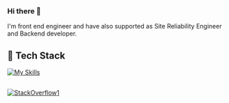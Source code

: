 ### Hi there 👋
I'm front end engineer and have also supported as Site Reliability Engineer and Backend developer. 
## 🔭 Tech Stack
 [![My Skills](https://skills.thijs.gg/icons?i=js,html,css,angular,ts,docker,kubernetes)](https://skills.thijs.gg)
 
 ##
  [![StackOverflow](https://skills.thijs.gg/icons?i=stackoverflow)](https://skills.thijs.gg)[1]
  
  [1]: https://stackoverflow.com/users/3263141/rajat (Stackoverflow profile)
<!--
**mishrarajat/mishrarajat** is a ✨ _special_ ✨ repository because its `README.md` (this file) appears on your GitHub profile.

Here are some ideas to get you started:

- 🔭 I’m currently working on ...
- 🌱 I’m currently learning ...
- 👯 I’m looking to collaborate on ...
- 🤔 I’m looking for help with ...
- 💬 Ask me about ...
- 📫 How to reach me: ...
- 😄 Pronouns: ...
- ⚡ Fun fact: ...
-->
